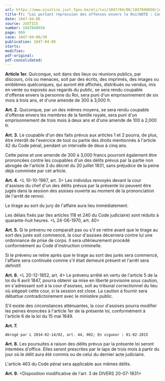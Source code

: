 ```yaml
---
url: https://www.ejustice.just.fgov.be/eli/loi/1847/04/06/1847040650/justel
title-fr: "Loi portant répression des offenses envers le Roi(NOTE : Consultation des versions antérieures à partir du 27-02-2014 et mise à jour au 27-02-2014)"
date: 1847-04-06
source: JUSTICE
number: 1847040650
page: 869
case: 1847-04-06/30
publication: 1847-04-08
starts:
modifies:
pdf-original:
pdf-consolidated:
---
```


**Article 1er.** Quiconque, soit dans des lieux ou réunions publics, par discours, cris ou menaces, soit par des écrits, des imprimés, des images ou emblèmes quelconques, qui auront été affichés, distribués ou vendus, mis en vente ou exposés aux regards du public, se sera rendu coupable d'offense envers la personne du Roi, sera puni d'un emprisonnement de six mois à trois ans, et d'une amende de 300 à 3,000 fr.

**Art. 2.** Quiconque, par un des mêmes moyens, se sera rendu coupable d'offense envers les membres de la famille royale, sera puni d'un emprisonnement de trois mois à deux ans et d'une amende de 100 à 2,000 fr.

**Art. 3.** Le coupable d'un des faits prévus aux articles 1 et 2 pourra, de plus, être interdit de l'exercice de tout ou partie des droits mentionnés à l'article 42 du Code pénal, pendant un intervalle de deux à cinq ans.

Cette peine et une amende de 300 à 3,000 francs pourront également être prononcées contre les coupables d'un des délits prévus par la partie non abrogée de l'article 3 du décret du 20 juillet 1831, sans préjudice de la peine déjà comminée par cet article.

**Art. 4.** <L 10-10-1967, art. 3> Les individus renvoyés devant la cour d'assises du chef d'un des délits prévus par la présente loi peuvent être jugés dans la session des assises ouverte au moment de la prononciation de l'arrêt de renvoi.

Le tirage au sort du jury de l'affaire aura lieu immédiatement.

Les délais fixés par (les articles 118 et 240 du Code judiciaire) sont réduits à quarante-huit heures. <L 24-06-1970, art. 40>

**Art. 5.** Si le prévenu ne comparaît pas ou s'il se retire avant que le tirage au sort des jurés soit commencé, la cour d'assises décernera contre lui une ordonnance de prise de corps. Il sera ultérieurement procédé conformément au Code d'instruction criminelle.

Si le prévenu se retire après que le tirage au sort des jurés sera commencé, l'affaire sera continuée comme s'il était demeuré présent et l'arrêt sera définitif.

**Art. 6.** <L 20-12-1852, art. 4> Le prévenu arrêté en vertu de l'article 5 de la loi du 6 avril 1847, pourra obtenir sa mise en liberté provisoire sous caution, en s'adressant soit à la cour d'assises, soit au tribunal correctionnel du lieu où siégeait cette cour, si la session est close. La caution à fournir sera débattue contradictoirement avec le ministère public.

S'il existe des circonstances atténuantes, la cour d'assises pourra modifier les peines énoncées à l'article 1er de la présente loi, conformément à l'article 6 de la loi du 15 mai 1849.

**Art. 7.**

`Abrogé par L 2014-02-14/02, art. 44, 002; En vigueur : 01-02-2015`

**Art. 8.** Les poursuites à raison des délits prévus par la présente loi seront intentées d'office. Elles seront prescrites par le laps de trois mois à partir du jour où le délit aura été commis ou de celui du dernier acte judiciaire.

L'article 463 du Code pénal sera applicable aux mêmes délits.

**Art. 9.** <Disposition modificative de l'art. 3 de DIVERS 20-07-1831>
